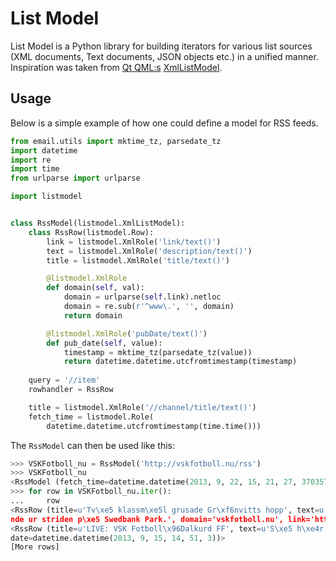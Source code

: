 List Model
============
List Model is a Python library for building iterators for various list sources (XML documents, Text documents, JSON objects etc.) in a unified manner. Inspiration was taken from [Qt QML:s](http://en.wikipedia.org/wiki/QML) [XmlListModel](http://qt-project.org/doc/qt-4.8/qml-xmllistmodel.html).

Usage
-----
Below is a simple example of how one could define a model for RSS feeds.
```python
from email.utils import mktime_tz, parsedate_tz
import datetime
import re
import time
from urlparse import urlparse

import listmodel


class RssModel(listmodel.XmlListModel):
    class RssRow(listmodel.Row):
        link = listmodel.XmlRole('link/text()')
        text = listmodel.XmlRole('description/text()')
        title = listmodel.XmlRole('title/text()')

        @listmodel.XmlRole
        def domain(self, val):
            domain = urlparse(self.link).netloc
            domain = re.sub(r'^www\.', '', domain)
            return domain

        @listmodel.XmlRole('pubDate/text()')
        def pub_date(self, value):
            timestamp = mktime_tz(parsedate_tz(value))
            return datetime.datetime.utcfromtimestamp(timestamp)
    
    query = '//item'
    rowhandler = RssRow

    title = listmodel.XmlRole('//channel/title/text()')
    fetch_time = listmodel.Role(
        datetime.datetime.utcfromtimestamp(time.time()))
```

The `RssModel` can then be used like this:
```python
>>> VSKFotboll_nu = RssModel('http://vskfotboll.nu/rss')
>>> VSKFotboll_nu
<RssModel (fetch_time=datetime.datetime(2013, 9, 22, 15, 21, 27, 370357), title='VSK Fotboll')>
>>> for row in VSKFotboll_nu.iter():
...     row
<RssRow (title=u'Tv\xe5 klassm\xe5l grusade Gr\xf6nvitts hopp', text=u'Njogu Demba Nyr\xe9n. Anfallaren var klinisk n\xe4r han s\xe4nkte VSK Fotboll i kv\xe4ll.\nHans tv\xe5 m\xe5l innebar att Dalkurd gick segra
nde ur striden p\xe5 Swedbank Park.', domain='vskfotboll.nu', link='http://www.vskfotboll.nu/index.php?fot=nyh&newsno=3719', pub_date=datetime.datetime(2013, 9, 15, 21, 59, 34))>
<RssRow (title=u'LIVE: VSK Fotboll\x96Dalkurd FF', text=u'S\xe5 h\xe4r f\xf6ljer du kv\xe4llens match mot Dalkurd FF.', domain='vskfotboll.nu', link='http://www.vskfotboll.nu/index.php?fot=nyh&newsno=3718', pub_
date=datetime.datetime(2013, 9, 15, 14, 51, 3))>
[More rows]
```
